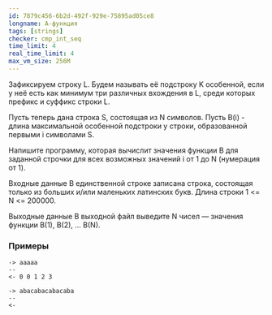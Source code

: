 ```yaml
---
id: 7879c456-6b2d-492f-929e-75895ad05ce8
longname: А-функция
tags: [strings]
checker: cmp_int_seq
time_limit: 4
real_time_limit: 4
max_vm_size: 256M
---
```


Зафиксируем строку L. Будем называть её подстроку K особенной, если у неё есть как минимум три различных вхождения в L, среди которых префикс и суффикс строки L.

Пусть теперь дана строка S, состоящая из N символов. Пусть B(i) - длина максимальной особенной подстроки у строки, образованной первыми i символами S.


Напишите программу, которая вычислит значения функции B для заданной строчки для всех возможных значений i от 1 до N (нумерация от 1).

Входные данные
В единственной строке записана строка, состоящая только из больших и/или маленьких латинских букв. Длина строки 1 <= N <= 200000.

Выходные данные
В выходной файл выведите N чисел — значения функции B(1), B(2), … B(N).
### Примеры

```
-> aaaaa
--
<- 0 0 1 2 3
```

```
-> abacabacabacaba
--
<-
```

